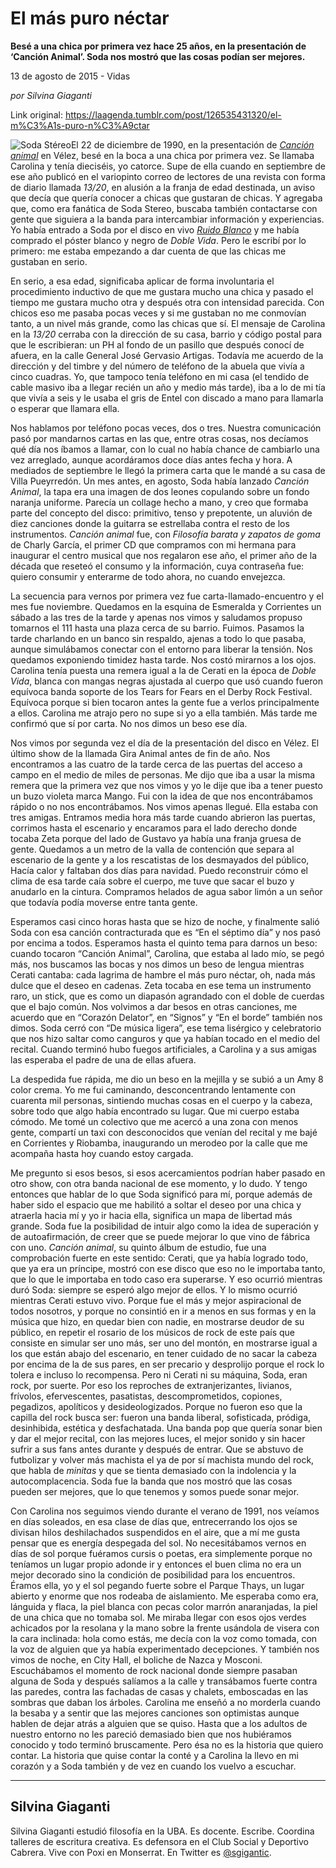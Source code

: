 # El más puro néctar

**Besé a una chica por primera vez hace 25 años, en la presentación de ‘Canción Animal’. Soda nos mostró que las cosas podían ser mejores.**

13 de agosto de 2015 - Vidas

_por Silvina Giaganti_

Link original: https://laagenda.tumblr.com/post/126535431320/el-m%C3%A1s-puro-n%C3%A9ctar

![Soda Stéreo](https://64.media.tumblr.com/bb8810d895e2eb084b6a36f410fc43b2/tumblr_inline_parlea37EB1t6q87u_500.jpg)El
22 de diciembre de 1990, en la presentación de *[Canción
animal](https://www.youtube.com/watch?v=hgrVAmfRkzg)*
en Vélez, besé en la boca a una chica por primera vez. Se llamaba
Carolina y tenía dieciséis, yo catorce. Supe de ella cuando en
septiembre de ese año publicó en el variopinto correo de lectores
de una revista con forma de diario llamada *13/20*,
en alusión a la franja de edad destinada, un aviso que decía que
quería conocer a chicas que gustaran de chicas. Y agregaba que, como
era fanática de Soda Stereo, buscaba también contactarse con gente
que siguiera a la banda para intercambiar información y
experiencias. Yo había entrado a Soda por el disco en vivo [*Ruido
Blanco*](https://www.youtube.com/watch?v=_syZ3CxXw7k)
y me había comprado el póster blanco y negro de *Doble
Vida*.
Pero le escribí por lo primero: me estaba empezando a dar cuenta de
que las chicas me gustaban en serio. 


En
serio, a esa edad, significaba aplicar de forma involuntaria el
procedimiento inductivo de que me gustara mucho una chica y pasado el
tiempo me gustara mucho otra y después otra con intensidad parecida.
Con chicos eso me pasaba pocas veces y si me gustaban no me conmovían
tanto, a un nivel más grande, como las chicas que sí. El mensaje de
Carolina en la *13/20*
cerraba con la dirección de su casa, barrio y código postal para
que le escribieran: un PH al fondo de un pasillo que después conocí
de afuera, en la calle General José Gervasio Artigas. Todavía me
acuerdo de la dirección y del timbre y del número de teléfono de
la abuela que vivía a cinco cuadras. Yo, que tampoco tenía teléfono
en mi casa (el tendido de cable masivo iba a llegar recién un año y
medio más tarde), iba a lo de mi tía que vivía a seis y le usaba
el gris de Entel con discado a mano para llamarla o esperar que
llamara ella.

Nos
hablamos por teléfono pocas veces, dos o tres. Nuestra comunicación
pasó por mandarnos cartas en las que, entre otras cosas, nos
decíamos qué día nos íbamos a llamar, con lo cual no había
chance de cambiarlo una vez arreglado, aunque acordáramos doce días
antes fecha y hora. A mediados de septiembre le llegó la primera
carta que le mandé a su casa de Villa Pueyrredón. Un mes antes, en
agosto, Soda había lanzado *Canción
Animal*,
la tapa era una imagen de dos leones copulando sobre un fondo naranja
uniforme. Parecía un collage hecho a mano, y creo que formaba parte
del concepto del disco: primitivo, tenso y prepotente, un aluvión de
diez canciones donde la guitarra se estrellaba contra el resto de los
instrumentos. *Canción
animal*
fue, con *Filosofía
barata y zapatos de goma* de
Charly García, el primer CD que compramos con mi hermana para
inaugurar el centro musical que nos regalaron ese año, el primer año
de la década que reseteó el consumo y la información, cuya
contraseña fue: quiero consumir y enterarme de todo ahora, no cuando
envejezca.

La
secuencia para vernos por primera vez fue carta-llamado-encuentro y
el mes fue noviembre. Quedamos en la esquina de Esmeralda y
Corrientes un sábado a las tres de la tarde y apenas nos vimos y
saludamos propuso tomarnos el 111 hasta una plaza cerca de su barrio.
Fuimos. Pasamos la tarde charlando en un banco sin respaldo, ajenas a
todo lo que pasaba, aunque simulábamos conectar con el entorno para
liberar la tensión. Nos quedamos exponiendo timidez hasta tarde. Nos
costó mirarnos a los ojos. Carolina tenía puesta una remera igual a
la de Cerati en la época de *Doble
Vida*,
blanca con mangas negras ajustada al cuerpo que usó cuando fueron
equívoca banda soporte de los Tears for Fears en el Derby Rock
Festival. Equívoca porque si bien tocaron antes la gente fue a
verlos principalmente a ellos. Carolina me atrajo pero no supe si yo
a ella también. Más tarde me confirmó que sí por carta. No nos
dimos un beso ese día.

Nos
vimos por segunda vez el día de la presentación del disco en Vélez.
El último show de la llamada Gira Animal antes de fin de año. Nos
encontramos a las cuatro de la tarde cerca de las puertas del acceso
a campo en el medio de miles de personas. Me dijo que iba a usar la
misma remera que la primera vez que nos vimos y yo le dije que iba a
tener puesto un buzo violeta marca Mango. Fui con la idea de que nos
encontrábamos rápido o no nos encontrábamos. Nos vimos apenas
llegué. Ella estaba con tres amigas. Entramos media hora más tarde
cuando abrieron las puertas, corrimos hasta el escenario y encaramos
para el lado derecho donde tocaba Zeta porque del lado de Gustavo ya
había una franja gruesa de gente. Quedamos a un metro de la valla de
contención que separa al escenario de la gente y a los rescatistas
de los desmayados del público, Hacía calor y faltaban dos días
para navidad. Puedo reconstruir cómo el clima de esa tarde caía
sobre el cuerpo, me tuve que sacar el buzo y anudarlo en la cintura.
Compramos helados de agua sabor limón a un señor que todavía podía
moverse entre tanta gente. 


Esperamos
casi cinco horas hasta que se hizo de noche, y finalmente salió Soda
con esa canción contracturada que es “En el séptimo día” y nos
pasó por encima a todos. Esperamos hasta el quinto tema para darnos
un beso: cuando tocaron “Canción Animal”, Carolina, que estaba
al lado mío, se pegó más, nos buscamos las bocas y nos dimos un
beso de lengua mientras Cerati cantaba: cada lagrima de hambre el más
puro néctar, oh, nada más dulce que el deseo en cadenas. Zeta
tocaba en ese tema un instrumento raro, un stick, que es como un
diapasón agrandado con el doble de cuerdas que el bajo común. Nos
volvimos a dar besos en otras canciones, me acuerdo que en “Corazón
Delator”, en “Signos” y “En el borde” también nos dimos.
Soda cerró con “De música ligera”, ese tema lisérgico y
celebratorio que nos hizo saltar  como canguros y que ya habían
tocado en el medio del recital. Cuando terminó hubo fuegos
artificiales, a Carolina y a sus amigas las esperaba el padre de una
de ellas afuera. 

La despedida fue rápida, me dio un beso en la
mejilla y se subió a un Amy 8 color crema. Yo me fui caminando,
desconcentrando lentamente con cuarenta mil personas, sintiendo
muchas cosas en el cuerpo y la cabeza, sobre todo que algo había
encontrado su lugar. Que mi cuerpo estaba cómodo. Me tomé un
colectivo que me acercó a una zona con menos gente, compartí un
taxi con desconocidos que venían del recital y me bajé en
Corrientes y Riobamba, inaugurando un merodeo por la calle que me
acompaña hasta hoy cuando estoy
cargada.

Me
pregunto si esos besos, si esos acercamientos podrían haber pasado
en otro show, con otra banda nacional de ese momento, y lo dudo. Y
tengo entonces que hablar de lo que Soda significó para mí, porque
además de haber sido el espacio que me habilitó a soltar el deseo
por una chica y atraerla hacia mí y yo ir hacia ella, significa un
mapa de libertad más grande. Soda fue la posibilidad de intuir algo
como la idea de superación y de autoafirmación, de creer que se
puede mejorar lo que vino de fábrica con uno. *Canción
animal*,
su quinto álbum de estudio, fue una comprobación fuerte en este
sentido: Cerati, que ya había logrado todo, que ya era un príncipe,
mostró con ese disco que eso no le importaba tanto, que lo que le
importaba en todo caso era superarse. Y eso ocurrió mientras duró
Soda: siempre se esperó algo mejor de ellos. Y lo mismo ocurrió
mientras Cerati estuvo vivo. Porque fue el más y mejor aspiracional
de todos nosotros, y porque no consintió en ir a menos en sus formas
y en la música que hizo, en quedar bien con nadie, en mostrarse
deudor de su público, en repetir el rosario de los músicos de rock
de este país que consiste en simular ser uno más, ser uno del
montón, en mostrarse igual a los que están abajo del escenario, en
tener cuidado de no sacar la cabeza por encima de la de sus pares, en
ser precario y desprolijo porque el rock lo tolera e incluso lo
recompensa. Pero ni Cerati ni su máquina, Soda, eran rock, por
suerte. Por eso los reproches de extranjerizantes, livianos,
frívolos, efervescentes, pasatistas, descomprometidos, copiones,
pegadizos, apolíticos y desideologizados. Porque no fueron eso que
la capilla del rock busca ser: fueron una banda liberal, sofisticada,
pródiga, desinhibida, estética y desfachatada. Una banda pop que
quería sonar bien y dar el mejor recital, con las mejores luces, el
mejor sonido y sin hacer sufrir a sus fans antes durante y después
de entrar. Que se abstuvo de futbolizar y volver más machista el ya
de por sí machista mundo del rock, que habla de *minitas*
y que se tienta demasiado con la indolencia y la autocomplacencia.
Soda fue la banda que nos mostró que las cosas pueden ser mejores,
que lo que tenemos y somos puede sonar mejor. 


Con
Carolina nos seguimos viendo durante el verano de 1991, nos veíamos
en días soleados, en esa clase de días que, entrecerrando los ojos
se divisan hilos deshilachados suspendidos en el aire, que a mí me
gusta pensar que es energía despegada del sol. No necesitábamos
vernos en días de sol porque fuéramos cursis o poetas, era
simplemente porque no teníamos un lugar propio adonde ir y entonces
el buen clima no era un mejor decorado sino la condición de
posibilidad para los encuentros. Éramos ella, yo y el sol pegando
fuerte sobre el Parque Thays, un lugar abierto y enorme que nos
rodeaba de aislamiento. Me esperaba como era, lánguida y flaca, la
piel blanca con pecas color marrón anaranjadas, la piel de una chica
que no tomaba sol. Me miraba llegar con esos ojos verdes achicados
por la resolana y la mano sobre la frente usándola de visera con la
cara inclinada: hola como estás, me decía con la voz como tomada,
con la voz de alguien que ya había experimentado decepciones. Y
también nos vimos de noche, en City Hall, el boliche de Nazca y
Mosconi. Escuchábamos el momento de rock nacional donde siempre
pasaban alguna de Soda y después salíamos a la calle y transábamos
fuerte contra las paredes, contra las fachadas de casas y chalets,
emboscadas en las sombras que daban los árboles. Carolina me enseñó
a no morderla cuando la besaba y a sentir que las mejores canciones
son optimistas aunque hablen de dejar atrás a alguien que se quiso.
Hasta que a los adultos de nuestro entorno no les pareció demasiado
bien que nos hubiéramos conocido y todo terminó bruscamente. Pero
ésa no es la historia que quiero contar. La historia que quise contar
la conté y a Carolina la llevo en mi corazón y a Soda también y de
vez en cuando los vuelvo a escuchar.

  




---

 Silvina Giaganti
-----------------

Silvina Giaganti estudió filosofía en la UBA. Es docente. Escribe. Coordina talleres de escritura creativa. Es defensora en el Club Social y Deportivo Cabrera. Vive con Poxi en Monserrat. En Twitter es [@sgigantic](https://twitter.com/sgigantic).

